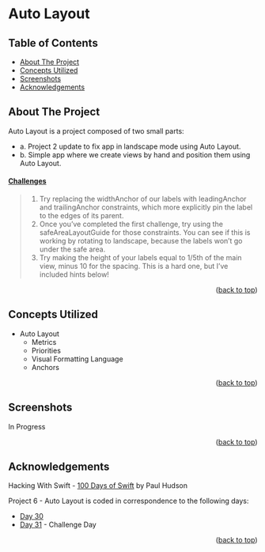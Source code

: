 # Auto Layout


<!-- Table of Contents -->
## Table of Contents
* [About The Project](#about-the-project)
* [Concepts Utilized](#concepts-utilized)
* [Screenshots](#screenshots)
* [Acknowledgements](#acknowledgements)


<!-- ABOUT THE PROJECT -->
## About The Project

Auto Layout is a project composed of two small parts:
* a. Project 2 update to fix app in landscape mode using Auto Layout.
* b. Simple app where we create views by hand and position them using Auto Layout.

#### [Challenges](https://www.hackingwithswift.com/read/6/6/wrap-up)
>1. Try replacing the widthAnchor of our labels with leadingAnchor and trailingAnchor constraints, which more explicitly pin the label to the edges of its parent.
>2. Once you’ve completed the first challenge, try using the safeAreaLayoutGuide for those constraints. You can see if this is working by rotating to landscape, because the labels won’t go under the safe area.
>3. Try making the height of your labels equal to 1/5th of the main view, minus 10 for the spacing. This is a hard one, but I’ve included hints below!

<p align="right">(<a href="#top">back to top</a>)</p>


<!-- CONCEPTS UTILIZED -->
## Concepts Utilized
 * Auto Layout
    <ul>
      <li>Metrics</li>
      <li>Priorities</li>
      <li>Visual Formatting Language</li>
      <li>Anchors</li>
    </ul>

<p align="right">(<a href="#top">back to top</a>)</p>


<!-- SCREENSHOTS -->
## Screenshots
In Progress

<p align="right">(<a href="#top">back to top</a>)</p>


<!-- ACKNOWLEDGEMENTS -->
## Acknowledgements
Hacking With Swift - [100 Days of Swift] by Paul Hudson

Project 6 - Auto Layout is coded in correspondence to the following days:
* [Day 30]
* [Day 31] - Challenge Day

<p align="right">(<a href="#top">back to top</a>)</p>



<!-- MARKDOWN LINKS & IMAGES -->
<!-- https://www.markdownguide.org/basic-syntax/#reference-style-links -->
[100 Days of Swift]: https://www.hackingwithswift.com/100 (100 Days of Swift)
[Day 30]: https://www.hackingwithswift.com/100/30
[Day 31]: https://www.hackingwithswift.com/100/31
